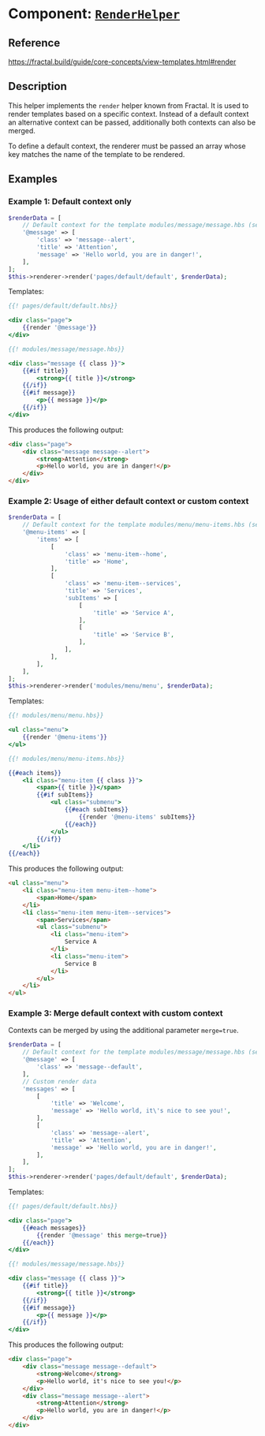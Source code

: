 # Component: [`RenderHelper`](../Classes/Renderer/Helper/RenderHelper.php)

## Reference

<https://fractal.build/guide/core-concepts/view-templates.html#render>

## Description

This helper implements the `render` helper known from Fractal. It is used to render
templates based on a specific context. Instead of a default context an alternative
context can be passed, additionally both contexts can also be merged.

To define a default context, the renderer must be passed an array whose key matches
the name of the template to be rendered.

## Examples

### Example 1: Default context only

```php
$renderData = [
    // Default context for the template modules/message/message.hbs (see below)
    '@message' => [
        'class' => 'message--alert',
        'title' => 'Attention',
        'message' => 'Hello world, you are in danger!',
    ],
];
$this->renderer->render('pages/default/default', $renderData);
```

Templates:

```handlebars
{{! pages/default/default.hbs}}

<div class="page">
    {{render '@message'}}
</div>
```

```handlebars
{{! modules/message/message.hbs}}

<div class="message {{ class }}">
    {{#if title}}
        <strong>{{ title }}</strong>
    {{/if}}
    {{#if message}}
        <p>{{ message }}</p>
    {{/if}}
</div>
```

This produces the following output:

```html
<div class="page">
    <div class="message message--alert">
        <strong>Attention</strong>
        <p>Hello world, you are in danger!</p>
    </div>
</div>
```

### Example 2: Usage of either default context or custom context

```php
$renderData = [
    // Default context for the template modules/menu/menu-items.hbs (see below)
    '@menu-items' => [
        'items' => [
            [
                'class' => 'menu-item--home',
                'title' => 'Home',
            ],
            [
                'class' => 'menu-item--services',
                'title' => 'Services',
                'subItems' => [
                    [
                        'title' => 'Service A',
                    ],
                    [
                        'title' => 'Service B',
                    ],
                ],
            ],
        ],
    ],
];
$this->renderer->render('modules/menu/menu', $renderData);
```

Templates:

```handlebars
{{! modules/menu/menu.hbs}}

<ul class="menu">
    {{render '@menu-items'}}
</ul>
```

```handlebars
{{! modules/menu/menu-items.hbs}}

{{#each items}}
    <li class="menu-item {{ class }}">
        <span>{{ title }}</span>
        {{#if subItems}}
            <ul class="submenu">
                {{#each subItems}}
                    {{render '@menu-items' subItems}}
                {{/each}}
            </ul>
        {{/if}}
    </li>
{{/each}}
```

This produces the following output:

```html
<ul class="menu">
    <li class="menu-item menu-item--home">
        <span>Home</span>
    </li>
    <li class="menu-item menu-item--services">
        <span>Services</span>
        <ul class="submenu">
            <li class="menu-item">
                Service A
            </li>
            <li class="menu-item">
                Service B
            </li>
        </ul>
    </li>
</ul>
```

### Example 3: Merge default context with custom context

Contexts can be merged by using the additional parameter `merge=true`.

```php
$renderData = [
    // Default context for the template modules/message/message.hbs (see below)
    '@message' => [
        'class' => 'message--default',
    ],
    // Custom render data
    'messages' => [
        [
            'title' => 'Welcome',
            'message' => 'Hello world, it\'s nice to see you!',
        ],
        [
            'class' => 'message--alert',
            'title' => 'Attention',
            'message' => 'Hello world, you are in danger!',
        ],
    ],
];
$this->renderer->render('pages/default/default', $renderData);
```

Templates:

```handlebars
{{! pages/default/default.hbs}}

<div class="page">
    {{#each messages}}
        {{render '@message' this merge=true}}
    {{/each}}
</div>
```

```handlebars
{{! modules/message/message.hbs}}

<div class="message {{ class }}">
    {{#if title}}
        <strong>{{ title }}</strong>
    {{/if}}
    {{#if message}}
        <p>{{ message }}</p>
    {{/if}}
</div>
```

This produces the following output:

```html
<div class="page">
    <div class="message message--default">
        <strong>Welcome</strong>
        <p>Hello world, it's nice to see you!</p>
    </div>
    <div class="message message--alert">
        <strong>Attention</strong>
        <p>Hello world, you are in danger!</p>
    </div>
</div>
```
